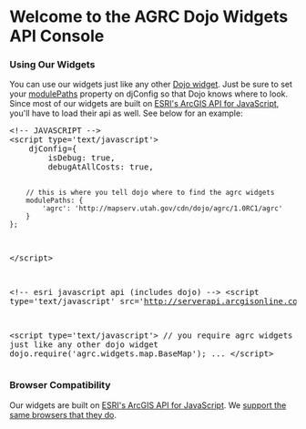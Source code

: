 # Welcome to the AGRC Dojo Widgets API Console
<h3>Using Our Widgets</h3>
You can use our widgets just like any other 
<a href='http://dojotoolkit.org/reference-guide/dijit/info.html#dijit-info' target='_blank'>Dojo widget</a>. 
Just be sure to set your 
<a href='http://dojotoolkit.org/reference-guide/1.6/djConfig.html/#finding-resources-in-non-standard-locations' target='_blank'>modulePaths</a> 
property on djConfig so that Dojo knows where to look. Since most of our widgets are built on 
<a href='http://help.arcgis.com/en/webapi/javascript/arcgis/index.html'>ESRI's ArcGIS API for JavaScript</a>, you'll have to load their api as well. See below for an example:
<pre>
&lt;!-- JAVASCRIPT --&gt;
&lt;script type='text/javascript'&gt;
	djConfig={
		isDebug: true,
		debugAtAllCosts: true,
		
		// this is where you tell dojo where to find the agrc widgets
		modulePaths: {
			'agrc': 'http://mapserv.utah.gov/cdn/dojo/agrc/1.0RC1/agrc'
		}
	};
&lt;/script&gt;

&lt;!-- esri javascript api (includes dojo) --&gt;
&lt;script type='text/javascript' src='http://serverapi.arcgisonline.com/jsapi/arcgis/?v=2.2'&gt;&lt;/script&gt;

&lt;script type='text/javascript'&gt;
	// you require agrc widgets just like any other dojo widget
	dojo.require('agrc.widgets.map.BaseMap');
	...
&lt;/script&gt;
</pre>  

<h3>Browser Compatibility</h3>
<p>Our widgets are built on <a
	href='http://help.arcgis.com/en/webapi/javascript/arcgis/index.html'>ESRI's
ArcGIS API for JavaScript</a>. We  <a
	href='http://resources.arcgis.com/content/webapis/2.0/system-requirements'>support the same browsers that they
do</a>.
